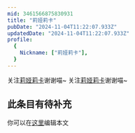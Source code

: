 ```yaml
---
mid: 3461566875830931
title: "莉娅莉卡"
pubDate: "2024-11-04T11:22:07.933Z"
updatedDate: "2024-11-04T11:22:07.933Z"
profile:
  {
    Nickname: ["莉娅莉卡"],
  }
---
```


关注[莉娅莉卡](https://space.bilibili.com/3461566875830931)谢谢喵~ 关注[莉娅莉卡](https://space.bilibili.com/3461566875830931)谢谢喵~

## 此条目有待补充
你可以在[这里](https://github.com/Yuhanawa/VTuber.ICU/edit/master/src/content/v/莉娅莉卡/index.md)编辑本文
